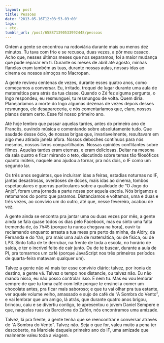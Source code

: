 ```yaml
---
layout: post
title: Pessoas
date: '2013-05-16T12:03:53-03:00'
tags:
- etc.
tumblr_url: /post/658871390533992448/pessoas
---
```

Ontem a gente se encontrou na rodoviária durante mais ou menos dez minutos. Tu tava com frio e se recusou, duas vezes, a pôr meu casaco. Acho que, nesses últimos meses que nos separamos, foi a maior mudança que pude reparar em ti. Durante os meses de abril até agosto, minhas flanelas eram também as tuas, durante nossas aulas, nossas idas ao cinema ou nossos almoços no Macropan.

A gente reviveu centenas de vezes, durante esses quatro anos, como começamos a conversar. Eu, irritado, troquei de lugar durante uma aula de matemática para atrás da tua classe. Quando o Zé fez alguma pergunta, o Ingo respondeu, eu resmunguei, tu resmungou de volta. Quem diria. Planejaríamos a morte do Ingo algumas dezenas de vezes depois desses resmungos, ele desapareceria, e nós comentaríamos que, claro, nossos planos deram certo. Esse foi nosso primeiro ano.

Até hoje lembro que passar aquelas tardes, antes do primeiro ano de Francês, ouvindo música e comentando sobre absolutamente tudo. Que saudade desse ócio, de nossas brigas que, invariavelmente, resultavam em algo meu atirado janela afora. Nossos deboches contínuos para nós mesmos, nossos livros compartilhados. Nossas opiniões conflitantes sobre filmes. Aquelas tardes eram eternas, e eram deliciosas. Deitar na mesona da sala quatro e ficar mirando o teto, discutindo sobre temas tão filosóficos quanto inúteis, naquele ano ajudou a tornar, pra nós dois, o IF como um segundo lar.

Os três anos seguintes, que incluiram idas a feiras, estadias noturnas no IF, jantas desastrosas, overdoses de doces, mais idas ao cinema, tombos espetaculares e guerras particulares sobre a qualidade de “O Jogo do Anjo”, foram uma jornada a parte nossa por aquela escola. Nós brigamos e retomamos do ponto que paramos. Distanciamos e voltamos, uma e duas e três vezes, ao convívio um do outro, até que, nesse fevereiro, acabou de vez.

A gente ainda se encontra pra jantar uma ou duas vezes por mês, a gente ainda se fala quase todos os dias pelo Facebook, mas eu sinto uma falta tremenda de, às 7h45 (porque tu nunca chegava na hora), ouvir tu reclamando enquanto arrasta a tua mesa pra perto da minha, da Aldry, da Fernanda e do Yan, pra mais uma aula de matemática, ou de física, ou de LP3. Sinto falta de te derrubar, na frente de toda a escola, no horário de saída, e ter o incrível feito de cair junto. Ou de te buscar, durante a aula de PI, pra tomarmos um café (porque JavaScript nos três primeiros períodos de quarta-feira matavam qualquer um).

Talvez a gente não vá mais ter esse convívio diário; talvez, por ironia do destino, a gente vá. Talvez o tempo nos distancie, ou talvez não. Eu não mando nisso, eu não posso controlar isso. E nem tu. Mas eu vou lembrar sempre de que tu toma café com leite porque te ensinei a comer um chocolate antes, pra ficar mais saboroso; e que tu vai olhar pra tua estante, ver aquele volume velho, amassado e sujo de café de “A Sombra do Vento”, e vai lembrar que um amigo, lá atrás, que durante quatro anos brigou, brincou, caiu e se divertiu contigo, te apresentou o jovem Daniel Sempere e que, naquelas ruas da Barcelona do Zafón, nós encontramos uma amizade.

Talvez, lá pra frente, a gente tenha que se reencontrar e conversar através de “A Sombra do Vento”. Talvez não. Seja o que for, valeu muito a pena ter descoberto, na Marciele daquele primeiro ano do IF, uma amizade que realmente valeu toda a viagem.

